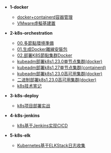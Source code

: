 * **1-docker**
  
  * [docker+containerd容器管理](1-docker/docker+containerd容器管理.md)
  * [VMware虛擬基建置](1-docker/VMware虛擬基建置.md)

* **2-k8s-orchestration**
  
  * [00.多節點環境準備](2-k8s-orchestration/00.多節點環境準備.md)
  * [01.生成Docker離線安裝包](2-k8s-orchestration/01.生成Docker離線安裝包.md)
  * [02.部署K8S節點集群Docker](2-k8s-orchestration/02.部署K8S節點集群Docker.md)
  * [kubeadm部署k8s1.23.0单节点集群(docker)](2-k8s-orchestration/1-kubeadm-v1.23-singal/kubeadm部署k8s1.23.0单节点集群(docker).md)
  * [kubeadm部署k8s1.27单节点集群(containerd)](2-k8s-orchestration/2-kubeadm-v1.27-singal/kubeadm部署k8s1.27单节点集群(containerd).md)
  * [kubeadm部署k8s1.23.0高可用集群(docker)](2-k8s-orchestration/3-kubeadm-v.1.23-ha/kubeadm部署k8s1.23.0高可用集群(docker).md)
  * [二进制部署k8s1.23.0高可用集群(docker)](2-k8s-orchestration/4-binary-v.1.23-ha/二进制部署k8s1.23.0高可用集群(docker).md)
  * [k8s技术笔记](2-k8s-orchestration/5-keypoint/k8s技术笔记.md)

* **3-k8s-deploy**
  
  * [k8s项目部署实战](3-k8s-deploy/k8s项目部署实战.md)

* **4-k8s-jenkins**
  
  * [k8s基于Jenkins实现CICD](4-k8s-jenkins/k8s基于Jenkins实现CICD.md)

* **5-k8s-elk**
  
  * [Kubernetes基于ELKStack日志收集](5-k8s-elk/Kubernetes基于ELKStack日志收集.md)